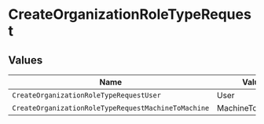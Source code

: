 # CreateOrganizationRoleTypeRequest


## Values

| Name                                                | Value                                               |
| --------------------------------------------------- | --------------------------------------------------- |
| `CreateOrganizationRoleTypeRequestUser`             | User                                                |
| `CreateOrganizationRoleTypeRequestMachineToMachine` | MachineToMachine                                    |